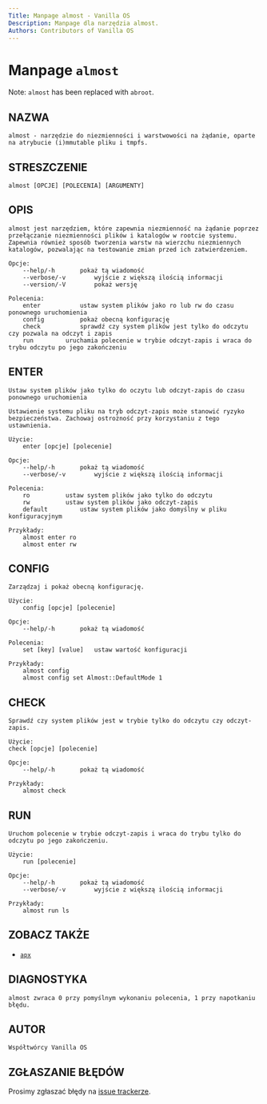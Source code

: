 ```yaml
---
Title: Manpage almost - Vanilla OS
Description: Manpage dla narzędzia almost.
Authors: Contributors of Vanilla OS
---
```


# Manpage `almost`

Note: `almost` has been replaced with `abroot`.

## NAZWA

```
almost - narzędzie do niezmienności i warstwowości na żądanie, oparte na atrybucie (i)mmutable pliku i tmpfs.
```

## STRESZCZENIE

```
almost [OPCJE] [POLECENIA] [ARGUMENTY]
```

## OPIS

```
almost jest narzędziem, które zapewnia niezmienność na żądanie poprzez przełączanie niezmienności plików i katalogów w rootcie systemu. Zapewnia również sposób tworzenia warstw na wierzchu niezmiennych katalogów, pozwalając na testowanie zmian przed ich zatwierdzeniem.

Opcje:
	--help/-h		pokaż tą wiadomość
	--verbose/-v		wyjście z większą ilością informacji
	--version/-V		pokaż wersję

Polecenia:
	enter			ustaw system plików jako ro lub rw do czasu ponownego uruchomienia
	config			pokaż obecną konfigurację
	check			sprawdź czy system plików jest tylko do odczytu czy pozwala na odczyt i zapis 
	run			uruchamia polecenie w trybie odczyt-zapis i wraca do trybu odczytu po jego zakończeniu
```

## ENTER

```
Ustaw system plików jako tylko do oczytu lub odczyt-zapis do czasu ponownego uruchomienia

Ustawienie systemu pliku na tryb odczyt-zapis może stanowić ryzyko bezpieczeństwa. Zachowaj ostrożność przy korzystaniu z tego ustawnienia.

Użycie:
    enter [opcje] [polecenie]

Opcje:
	--help/-h		pokaż tą wiadomość
	--verbose/-v		wyjście z większą ilością informacji

Polecenia:
	ro			ustaw system plików jako tylko do odczytu
	rw			ustaw system plików jako odczyt-zapis
	default			ustaw system plików jako domyślny w pliku konfiguracyjnym

Przykłady:
	almost enter ro
	almost enter rw
```

## CONFIG

```
Zarządzaj i pokaż obecną konfigurację.

Użycie:
    config [opcje] [polecenie]

Opcje:
    --help/-h		pokaż tą wiadomość

Polecenia:
    set [key] [value]	ustaw wartość konfiguracji

Przykłady:
    almost config
    almost config set Almost::DefaultMode 1
```

## CHECK

```
Sprawdź czy system plików jest w trybie tylko do odczytu czy odczyt-zapis.

Użycie:
check [opcje] [polecenie]

Opcje:
	--help/-h		pokaż tą wiadomość

Przykłady:
	almost check
```

## RUN

```
Uruchom polecenie w trybie odczyt-zapis i wraca do trybu tylko do odczytu po jego zakończeniu.

Użycie:
    run [polecenie]

Opcje:
	--help/-h		pokaż tą wiadomość
	--verbose/-v		wyjście z większą ilością informacji

Przykłady:
    almost run ls
```

## ZOBACZ TAKŻE

- [`apx`](apx)

## DIAGNOSTYKA

```
almost zwraca 0 przy pomyślnym wykonaniu polecenia, 1 przy napotkaniu błędu.
```

## AUTOR

```
Współtwórcy Vanilla OS
```

## ZGŁASZANIE BŁĘDÓW

Prosimy zgłaszać błędy na [issue trackerze](https://github.com/Vanilla-OS/almost/issues).
